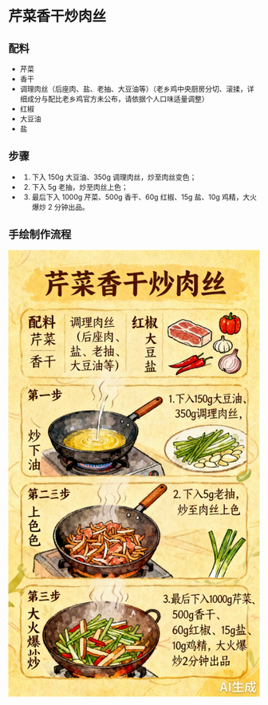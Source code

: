 # 芹菜香干炒肉丝

## 配料
- 芹菜
- 香干
- 调理肉丝（后座肉、盐、老抽、大豆油等）（老乡鸡中央厨房分切、滚揉，详细成分与配比老乡鸡官方未公布，请依据个人口味适量调整）
- 红椒
- 大豆油
- 盐

## 步骤
- 1. 下入 150g 大豆油、350g 调理肉丝，炒至肉丝变色；
- 2. 下入 5g 老抽，炒至肉丝上色；
- 3. 最后下入 1000g 芹菜、500g 香干、60g 红椒、15g 盐、10g 鸡精，大火爆炒 2 分钟出品。

## 手绘制作流程

![手绘制作流程](../images/炒菜/芹菜香干炒肉丝.jpg)
